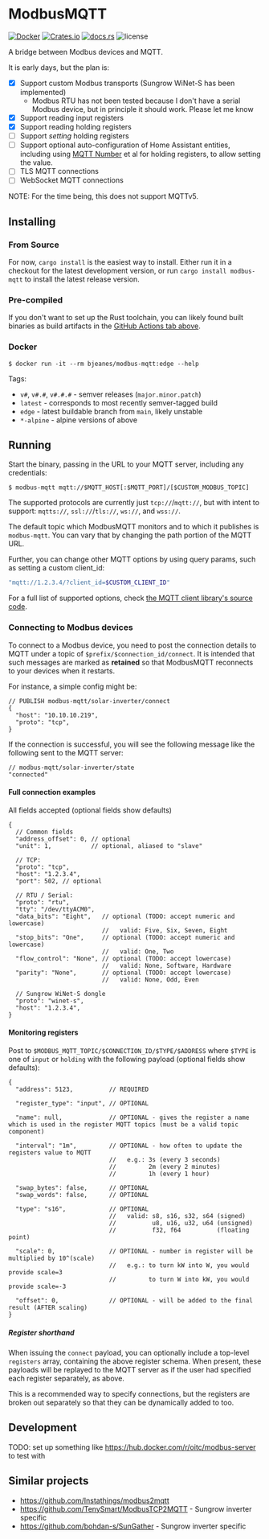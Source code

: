 # ModbusMQTT

[![Docker](https://img.shields.io/docker/v/bjeanes/modbus-mqtt?label=docker)](https://hub.docker.com/r/bjeanes/modbus-mqtt)
[![Crates.io](https://img.shields.io/crates/v/modbus-mqtt.svg)](https://crates.io/crates/modbus-mqtt)
[![docs.rs](https://img.shields.io/docsrs/modbus-mqtt)](https://docs.rs/modbus-mqtt/latest/modbus_mqtt/)
![license](https://img.shields.io/crates/l/modbus-mqtt)

A bridge between Modbus devices and MQTT.

It is early days, but the plan is:

* [x] Support custom Modbus transports (Sungrow WiNet-S has been implemented)
  * Modbus RTU has not been tested because I don't have a serial Modbus device, but in principle it should work. Please let me know
* [x] Support reading input registers
* [x] Support reading holding registers
* [ ] Support _setting_ holding registers
* [ ] Support optional auto-configuration of Home Assistant entities, including using [MQTT Number](https://www.home-assistant.io/integrations/number.mqtt/) et al for holding registers, to allow setting the value.
* [ ] TLS MQTT connections
* [ ] WebSocket MQTT connections

NOTE: For the time being, this does not support MQTTv5.

## Installing

### From Source

For now, `cargo install` is the easiest way to install. Either run it in a checkout for the latest development version, or run `cargo install modbus-mqtt` to install the latest release version.

### Pre-compiled

If you don't want to set up the Rust toolchain, you can likely found built binaries as build artifacts in the [GitHub Actions tab above](https://github.com/bjeanes/modbus-mqtt/actions?query=is%3Asuccess+branch%3Amain+workflow%3ACI).

### Docker

```sh-session
$ docker run -it --rm bjeanes/modbus-mqtt:edge --help
```

Tags:

* `v#`, `v#.#`, `v#.#.#` - semver releases (`major.minor.patch`)
* `latest` - corresponds to most recently semver-tagged build
* `edge` - latest buildable branch from `main`, likely unstable
* `*-alpine` - alpine versions of above

## Running

Start the binary, passing in the URL to your MQTT server, including any credentials:

```sh-session
$ modbus-mqtt mqtt://$MQTT_HOST[:$MQTT_PORT]/[$CUSTOM_MODBUS_TOPIC]
```

The supported protocols are currently just `tcp://`/`mqtt://`, but with intent to support: `mqtts://`, `ssl://`/`tls://`, `ws://`, and `wss://`.

The default topic which ModbusMQTT monitors and to which it publishes is `modbus-mqtt`. You can vary that by changing the path portion of the MQTT URL.

Further, you can change other MQTT options by using query params, such as setting a custom client_id:

```sh
"mqtt://1.2.3.4/?client_id=$CUSTOM_CLIENT_ID"
```

For a full list of supported options, check [the MQTT client library's source code](https://github.com/bytebeamio/rumqtt/blob/c6dc1f7cfb26f6c1f676954a51b398708d49091a/rumqttc/src/lib.rs#L680-L768).

### Connecting to Modbus devices

To connect to a Modbus device, you need to post the connection details to MQTT under a topic of `$prefix/$connection_id/connect`. It is intended that such messages are marked as **retained** so that ModbusMQTT reconnects to your devices when it restarts.

For instance, a simple config might be:

```jsonc
// PUBLISH modbus-mqtt/solar-inverter/connect
{
  "host": "10.10.10.219",
  "proto": "tcp",
}
```

If the connection is successful, you will see the following message like the following sent to the MQTT server:

```jsonc
// modbus-mqtt/solar-inverter/state
"connected"
```

#### Full connection examples

All fields accepted (optional fields show defaults)

```jsonc
{
  // Common fields
  "address_offset": 0, // optional
  "unit": 1,           // optional, aliased to "slave"

  // TCP:
  "proto": "tcp",
  "host": "1.2.3.4",
  "port": 502, // optional

  // RTU / Serial:
  "proto": "rtu",
  "tty": "/dev/ttyACM0",
  "data_bits": "Eight",   // optional (TODO: accept numeric and lowercase)
                          //   valid: Five, Six, Seven, Eight
  "stop_bits": "One",     // optional (TODO: accept numeric and lowercase)
                          //   valid: One, Two
  "flow_control": "None", // optional (TODO: accept lowercase)
                          //   valid: None, Software, Hardware
  "parity": "None",       // optional (TODO: accept lowercase)
                          //   valid: None, Odd, Even

  // Sungrow WiNet-S dongle
  "proto": "winet-s",
  "host": "1.2.3.4",
}
```

#### Monitoring registers

Post to `$MODBUS_MQTT_TOPIC/$CONNECTION_ID/$TYPE/$ADDRESS` where `$TYPE` is one of `input` or `holding` with the following payload (optional fields show defaults):

```jsonc
{
  "address": 5123,          // REQUIRED

  "register_type": "input", // OPTIONAL

  "name": null,             // OPTIONAL - gives the register a name which is used in the register MQTT topics (must be a valid topic component)

  "interval": "1m",         // OPTIONAL - how often to update the registers value to MQTT
                            //   e.g.: 3s (every 3 seconds)
                            //         2m (every 2 minutes)
                            //         1h (every 1 hour)

  "swap_bytes": false,      // OPTIONAL
  "swap_words": false,      // OPTIONAL

  "type": "s16",            // OPTIONAL
                            //   valid: s8, s16, s32, s64 (signed)
                            //          u8, u16, u32, u64 (unsigned)
                            //          f32, f64          (floating point)

  "scale": 0,               // OPTIONAL - number in register will be multiplied by 10^(scale)
                            //   e.g.: to turn kW into W, you would provide scale=3
                            //         to turn W into kW, you would provide scale=-3

  "offset": 0,              // OPTIONAL - will be added to the final result (AFTER scaling)
}
```

##### Register shorthand

When issuing the `connect` payload, you can optionally include a top-level `registers` array, containing the above register schema. When present, these payloads will be replayed to the MQTT server as if the user had specified each register separately, as above.

This is a recommended way to specify connections, but the registers are broken out separately so that they can be dynamically added to too.

## Development

TODO: set up something like https://hub.docker.com/r/oitc/modbus-server to test with

## Similar projects

* https://github.com/Instathings/modbus2mqtt
* https://github.com/TenySmart/ModbusTCP2MQTT - Sungrow inverter specific
* https://github.com/bohdan-s/SunGather - Sungrow inverter specific
